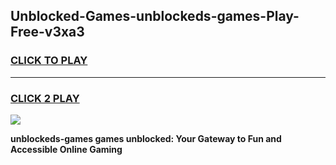 
## Unblocked-Games-unblockeds-games-Play-Free-v3xa3
<h3>
<a href="https://premium76.site?title=unblockeds-games&ref=10A">CLICK TO PLAY</a></h3>
<hr>

<h3>
<a href="https://premium76.site?title=unblockeds-games&ref=10A">CLICK 2 PLAY</a>
  
</h3>

<a href="https://premium76.site?title=unblockeds-games&ref=10A"><img src="https://clearcache.store/games.png"></a>


**unblockeds-games games unblocked: Your Gateway to Fun and Accessible Online Gaming**
